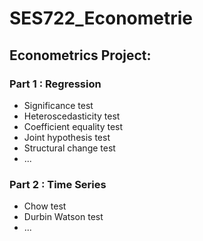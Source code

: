 # SES722_Econometrie

## Econometrics Project:

### Part 1 : Regression
- Significance test
- Heteroscedasticity test
- Coefficient equality test
- Joint hypothesis test
- Structural change test
- ...

### Part 2 : Time Series
- Chow test
- Durbin Watson test
- ...
